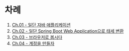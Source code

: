 # 차례

1. [Ch.01 - 일단 자바 애플리케이션](01/readme.md)
1. [Ch.02 - 일단 Spring Boot Web Application으로 태세 변환](02/readme.md)
1. [Ch.03 - 브라우저로 봅시다](03/readme.md)
1. [Ch.04 - 계정을 만들자](04/readme.md)